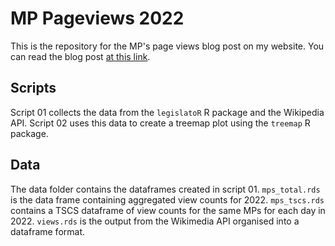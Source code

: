 # MP Pageviews 2022

This is the repository for the MP's page views blog post on my website. You can read the blog post [at this link](https://philswatton.github.io/2022/04/24/mp-pageviews.html).

## Scripts

Script 01 collects the data from the `legislatoR` R package and the Wikipedia API. Script 02 uses this data to create a treemap plot using the `treemap` R package.

## Data

The data folder contains the dataframes created in script 01. `mps_total.rds` is the data frame containing aggregated view counts for 2022. `mps_tscs.rds` contains a TSCS dataframe of view counts for the same MPs for each day in 2022. `views.rds` is the output from the Wikimedia API organised into a dataframe format.

